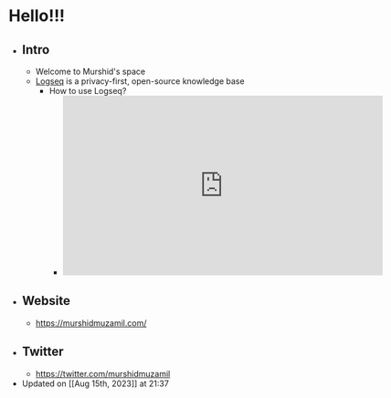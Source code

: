 # Hello!!!
- ## Intro
	- Welcome to Murshid's space
	- [Logseq](https://logseq.com/) is a privacy-first, open-source knowledge base
		- How to use Logseq?
			- <iframe width="560" height="315" src="https://www.youtube.com/embed/plPdern6Rfc" title="YouTube video player" frameborder="0" allow="accelerometer; autoplay; clipboard-write; encrypted-media; gyroscope; picture-in-picture; web-share" allowfullscreen></iframe>
- ## Website
	- https://murshidmuzamil.com/
- ## Twitter
	- https://twitter.com/murshidmuzamil
- Updated on [[Aug 15th, 2023]] at 21:37